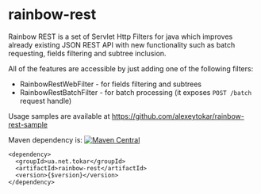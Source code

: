 # rainbow-rest
Rainbow REST is a set of Servlet Http Filters for java which improves already existing JSON REST API with new functionality such as batch requesting, fields filtering and subtree inclusion. 

All of the features are accessible by just adding one of the following filters:
 * RainbowRestWebFilter - for fields filtering and subtrees
 * RainbowRestBatchFilter - for batch processing (it exposes ````POST /batch```` request handle)

Usage samples are available at https://github.com/alexeytokar/rainbow-rest-sample

Maven dependency is:
[![Maven Central](https://img.shields.io/maven-central/v/ua.net.tokar/rainbow-rest.svg)](http://mvnrepository.com/artifact/ua.net.tokar/rainbow-rest)
````
<dependency>
  <groupId>ua.net.tokar</groupId>
  <artifactId>rainbow-rest</artifactId>
  <version>{$version}</version>
</dependency>
````
